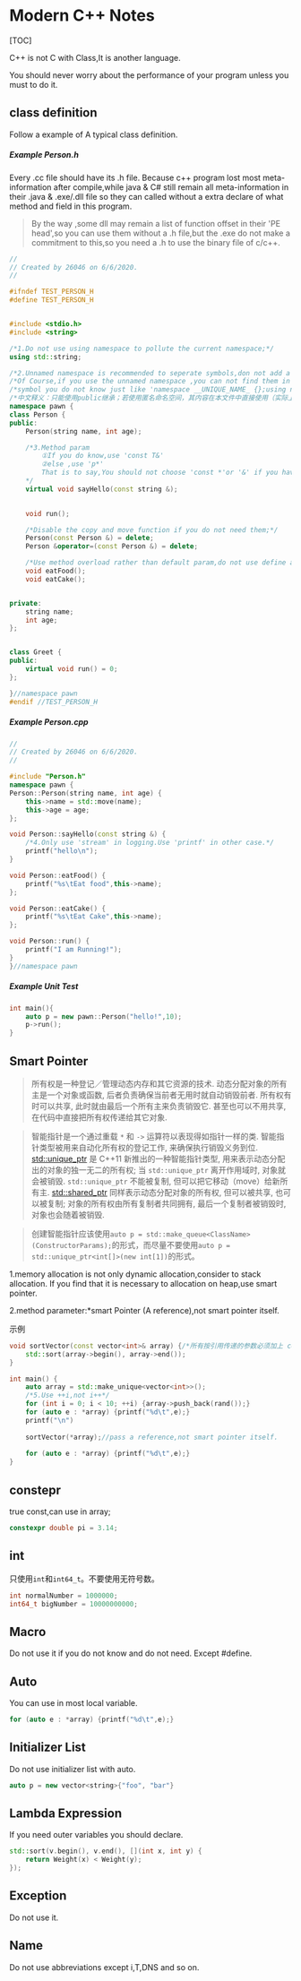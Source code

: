 # Modern C++ Notes

[TOC]

C++  is not C with Class,It is another language.

You should never worry about the performance of your program unless you must to do it.

## class definition

Follow a example of A typical class definition.

##### Example Person.h

Every .cc file should have its .h file. Because c++ program lost most meta-information after compile,while java & C# still remain all meta-information in their .java & .exe/.dll file so they can called without a extra declare of what method and field in this program.

> By the way ,some dll may remain a list of function offset in their 'PE head',so you can use them without a .h file,but the .exe do not make a commitment to this,so you need a .h to use the binary file of c/c++.

```c++
//
// Created by 26046 on 6/6/2020.
//

#ifndef TEST_PERSON_H
#define TEST_PERSON_H


#include <stdio.h>
#include <string>

/*1.Do not use using namespace to pollute the current namespace;*/
using std::string;

/*2.Unnamed namespace is recommended to seperate symbols,don not add a indent for the content of the namespace;*/
/*Of Course,if you use the unnamed namespace ,you can not find them in other file because the compile name them in a */
/*symbol you do not know just like 'namespace __UNIQUE_NAME_ {};using namespace __UNIQUE_NAME_;'*/
/*中文释义：只能使用public继承；若使用匿名命名空间，其内容在本文件中直接使用（实际上相当于把匿名命名空间的中内容移到一个__UNIQUE_NAME_命名空间中，再在本文件加上一个using namespace __UNIQUE_NAME_,确保本文件可访问），在其他文du件中无法直接使用该匿名命名空间的内容。*/
namespace pawn {
class Person {
public:
    Person(string name, int age);

    /*3.Method param
		①If you do know,use 'const T&'
        ②else ,use 'p*'
        That is to say,You should not choose 'const *'or '&' if you have no idea.
    */
    virtual void sayHello(const string &);
    

    void run();

    /*Disable the copy and move function if you do not need them;*/
    Person(const Person &) = delete;
    Person &operator=(const Person &) = delete;

    /*Use method overload rather than default param,do not use define a lot of method overload rather than make its name clear*/
    void eatFood();
    void eatCake();


private:
    string name;
    int age;
};


class Greet {
public:
    virtual void run() = 0;
};

}//namespace pawn
#endif //TEST_PERSON_H

```

##### Example Person.cpp

```c++
//
// Created by 26046 on 6/6/2020.
//

#include "Person.h"
namespace pawn {
Person::Person(string name, int age) {
    this->name = std::move(name);
    this->age = age;
};

void Person::sayHello(const string &) {
    /*4.Only use 'stream' in logging.Use 'printf' in other case.*/
    printf("hello\n");
}

void Person::eatFood() {
    printf("%s\tEat food",this->name);
};

void Person::eatCake() {
    printf("%s\tEat Cake",this->name);
};

void Person::run() {
    printf("I am Running!");
}
}//namespace pawn


```

##### Example Unit Test	  	

```c++
int main(){
    auto p = new pawn::Person("hello!",10);
    p->run();
}
```

## Smart Pointer

>所有权是一种登记／管理动态内存和其它资源的技术. 动态分配对象的所有主是一个对象或函数, 后者负责确保当前者无用时就自动销毁前者. 所有权有时可以共享, 此时就由最后一个所有主来负责销毁它. 甚至也可以不用共享, 在代码中直接把所有权传递给其它对象.

> 智能指针是一个通过重载 `*` 和 `->` 运算符以表现得如指针一样的类. 智能指针类型被用来自动化所有权的登记工作, 来确保执行销毁义务到位. [std::unique_ptr](http://en.cppreference.com/w/cpp/memory/unique_ptr) 是 C++11 新推出的一种智能指针类型, 用来表示动态分配出的对象的独一无二的所有权; 当 `std::unique_ptr` 离开作用域时, 对象就会被销毁. `std::unique_ptr` 不能被复制, 但可以把它移动（move）给新所有主. [std::shared_ptr](http://en.cppreference.com/w/cpp/memory/shared_ptr) 同样表示动态分配对象的所有权, 但可以被共享, 也可以被复制; 对象的所有权由所有复制者共同拥有, 最后一个复制者被销毁时, 对象也会随着被销毁.

> 创建智能指针应该使用`auto p = std::make_queue<ClassName>(ConstructorParams);`的形式，而尽量不要使用`auto p = std::unique_ptr<int[]>(new int[1])`的形式。

1.memory allocation is not only dynamic allocation,consider to stack allocation. If you find that it is necessary to allocation on heap,use smart pointer.

2.method parameter:*smart Pointer (A reference),not smart pointer itself.

示例

```c++
void sortVector(const vector<int>& array) {/*所有按引用传递的参数必须加上 const*/
    std::sort(array->begin(), array->end());
}

int main() {
    auto array = std::make_unique<vector<int>>();
    /*5.Use ++i,not i++*/
    for (int i = 0; i < 10; ++i) {array->push_back(rand());}
    for (auto e : *array) {printf("%d\t",e);}
    printf("\n")
    
    sortVector(*array);//pass a reference,not smart pointer itself.
    
    for (auto e : *array) {printf("%d\t",e);}
}
```

## constepr

true const,can use in array;

```c++
constexpr double pi = 3.14;
```

## int

只使用`int`和`int64_t`。不要使用无符号数。

```c++
int normalNumber = 1000000;
int64_t bigNumber = 10000000000;
```

## Macro

Do not use it if you do not know and do not need. Except #define.

## Auto

You can use in most local variable.

```c++
for (auto e : *array) {printf("%d\t",e);}
```

## Initializer List

Do not use initializer list with auto.

```c++
auto p = new vector<string>{"foo", "bar"}	
```

## Lambda Expression

If you need outer variables you should declare.

```c++
std::sort(v.begin(), v.end(), [](int x, int y) {
    return Weight(x) < Weight(y);
});
```

## Exception

Do not use it.

## Name

Do not use abbreviations except i,T,DNS and so on.